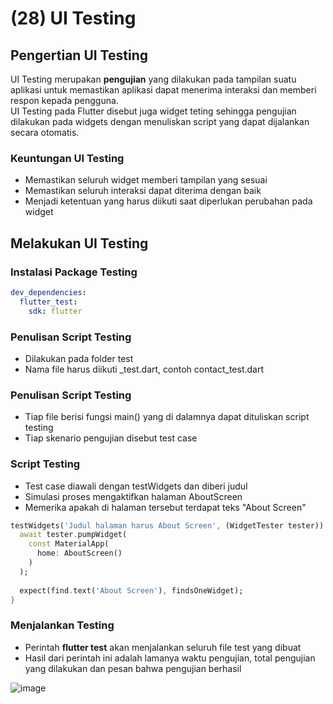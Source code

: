 # (28) UI Testing

## Pengertian UI Testing
UI Testing merupakan **pengujian** yang dilakukan pada tampilan suatu aplikasi untuk memastikan aplikasi dapat menerima interaksi dan memberi respon kepada pengguna. \
UI Testing pada Flutter disebut juga widget teting sehingga pengujian dilakukan pada widgets dengan menuliskan script yang dapat dijalankan secara otomatis.

### Keuntungan UI Testing
+ Memastikan seluruh widget memberi tampilan yang sesuai
+ Memastikan seluruh interaksi dapat diterima dengan baik
+ Menjadi ketentuan yang harus diikuti saat diperlukan perubahan pada widget

## Melakukan UI Testing

### Instalasi Package Testing
```yaml
dev_dependencies:
  flutter_test:
    sdk: flutter
```

### Penulisan Script Testing
+ Dilakukan pada folder test
+ Nama file harus diikuti _test.dart, contoh contact_test.dart

### Penulisan Script Testing
+ Tiap file berisi fungsi main() yang di dalamnya dapat dituliskan script testing
+ Tiap skenario pengujian disebut test case

### Script Testing
+ Test case diawali dengan testWidgets dan diberi judul
+ Simulasi proses mengaktifkan halaman AboutScreen
+ Memerika apakah di halaman tersebut terdapat teks "About Screen"
```dart
testWidgets('Judul halaman harus About Screen', (WidgetTester tester)) async {
  await tester.pumpWidget(
    const MaterialApp(
      home: AboutScreen()
    )
  );
  
  expect(find.text('About Screen'), findsOneWidget);
}
```

### Menjalankan Testing
+ Perintah **flutter test** akan menjalankan seluruh file test yang dibuat
+ Hasil dari perintah ini adalah lamanya waktu pengujian, total pengujian yang dilakukan dan pesan bahwa pengujian berhasil

![image](https://user-images.githubusercontent.com/10411833/232256627-5dc2159e-5f50-4711-a5b2-d55c828b5b0d.png)














